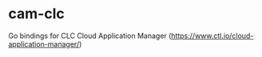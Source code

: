 # cam-clc
Go bindings for CLC Cloud Application Manager (https://www.ctl.io/cloud-application-manager/)
